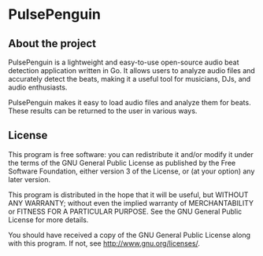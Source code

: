 # PulsePenguin

## About the project

PulsePenguin is a lightweight and easy-to-use open-source audio beat detection application written in Go. It allows users to analyze audio files and accurately detect the beats, making it a useful tool for musicians, DJs, and audio enthusiasts.

PulsePenguin makes it easy to load audio files and analyze them for beats. These results can be returned to the user in various ways.

## License

This program is free software: you can redistribute it and/or modify it under the terms of the GNU General Public License as published by the Free Software Foundation, either version 3 of the License, or (at your option) any later version.

This program is distributed in the hope that it will be useful, but WITHOUT ANY WARRANTY; without even the implied warranty of MERCHANTABILITY or FITNESS FOR A PARTICULAR PURPOSE. See the GNU General Public License for more details.

You should have received a copy of the GNU General Public License along with this program. If not, see http://www.gnu.org/licenses/.